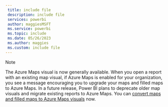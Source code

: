 ```yaml
---
 title: include file
 description: include file
 services: powerbi
 author: maggiesMSFT
 ms.service: powerbi
 ms.topic: include
 ms.date: 05/26/2023
 ms.author: maggies
 ms.custom: include file
---
```


> [!NOTE]
> The Azure Maps visual is now generally available. When you open a report with an existing map visual, if Azure Maps is enabled for your organization, you see a message encouraging you to upgrade your maps and filled maps to Azure Maps. In a future release, Power BI plans to deprecate older map visuals and migrate existing reports to Azure Maps. You can [convert maps and filled maps to Azure Maps visuals](/azure/azure-maps/power-bi-visual-conversion?context=/power-bi/create-reports/context/context) now.
